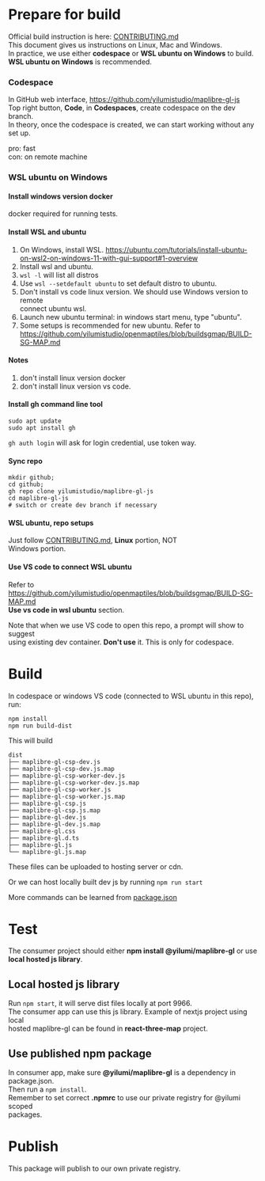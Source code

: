 # Prepare for build
Official build instruction is here: [CONTRIBUTING.md](../CONTRIBUTING.md)  
This document gives us instructions on Linux, Mac and Windows.  
In practice, we use either **codespace** or **WSL ubuntu on Windows** to build.  
**WSL ubuntu on Windows** is recommended.  

### Codespace 
In GitHub web interface, https://github.com/yilumistudio/maplibre-gl-js  
Top right button, **Code**, in **Codespaces**, create codespace on the dev branch.  
In theory, once the codespace is created, we can start working without any set up.

pro: fast  
con: on remote machine  

### WSL ubuntu on Windows
#### Install windows version docker
docker required for running tests.
#### Install WSL and ubuntu
1. On Windows, install WSL. https://ubuntu.com/tutorials/install-ubuntu-on-wsl2-on-windows-11-with-gui-support#1-overview  
2. Install wsl and ubuntu.   
3. `wsl -l` will list all distros
4. Use `wsl --setdefault ubuntu` to set default distro to ubuntu.
5. Don't install vs code linux version. We should use Windows version to remote  
   connect ubuntu wsl.
6. Launch new ubuntu terminal: in windows start menu, type "ubuntu".
7. Some setups is recommended for new ubuntu. Refer to https://github.com/yilumistudio/openmaptiles/blob/buildsgmap/BUILD-SG-MAP.md  
#### Notes
1. don't install linux version docker
2. don't install linux version vs code.
#### Install gh command line tool
```
sudo apt update
sudo apt install gh
```
`gh auth login` will ask for login credential, use token way.
#### Sync repo
```cd ~; 
mkdir github; 
cd github;
gh repo clone yilumistudio/maplibre-gl-js 
cd maplibre-gl-js
# switch or create dev branch if necessary
```
#### WSL ubuntu, repo setups
Just follow [CONTRIBUTING.md](../CONTRIBUTING.md), **Linux** portion, NOT  
Windows portion.  

#### Use VS code to connect WSL ubuntu
Refer to https://github.com/yilumistudio/openmaptiles/blob/buildsgmap/BUILD-SG-MAP.md   
**Use vs code in wsl ubuntu** section.

Note that when we use VS code to open this repo, a prompt will show to suggest  
using existing dev container. **Don't use** it. This is only for codespace.  

# Build
In codespace or windows VS code (connected to WSL ubuntu in this repo), run:
```
npm install
npm run build-dist
``` 
This will build 
```
dist
├── maplibre-gl-csp-dev.js
├── maplibre-gl-csp-dev.js.map
├── maplibre-gl-csp-worker-dev.js
├── maplibre-gl-csp-worker-dev.js.map
├── maplibre-gl-csp-worker.js
├── maplibre-gl-csp-worker.js.map
├── maplibre-gl-csp.js
├── maplibre-gl-csp.js.map
├── maplibre-gl-dev.js
├── maplibre-gl-dev.js.map
├── maplibre-gl.css
├── maplibre-gl.d.ts
├── maplibre-gl.js
└── maplibre-gl.js.map
```
These files can be uploaded to hosting server or cdn.  

Or we can host locally built dev js by running `npm run start`  

More commands can be learned from [package.json](../package.json)  

# Test
The consumer project should either **npm install @yilumi/maplibre-gl** or use  
**local hosted js library**.

## Local hosted js library
Run `npm start`, it will serve dist files locally at port 9966.  
The consumer app can use this js library. Example of nextjs project using local  
hosted maplibre-gl can be found in **react-three-map** project.

## Use published npm package
In consumer app, make sure **@yilumi/maplibre-gl** is a dependency in package.json.  
Then run a `npm install`.  
Remember to set correct **.npmrc** to use our private registry for @yilumi scoped  
packages.

# Publish
This package will publish to our own private registry. 